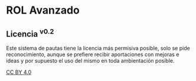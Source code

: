 # ROL Avanzado
## Licencia <sup>v0.2</sup>

Este sistema de pautas tiene la licencia más permisiva posible, solo se pide reconocimiento, aunque se prefiere recibir aportaciones con mejoras e ideas y por supuesto el uso del mismo en toda ambientación posible.

[CC BY 4.0](https://creativecommons.org/licenses/by/4.0/)
